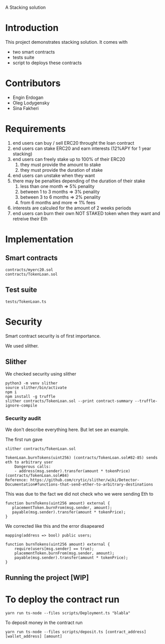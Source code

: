 A Stacking solution

# Introduction

This project demonstrates stacking solution. 
It comes with 
- two smart contracts
- tests suite
- script to deploys these contracts

# Contributors
- Engin Erdogan
- Oleg Lodygensky
- Sina Fakheri


# Requirements

1. end users can buy / sell ERC20 throught the loan contract
2. end users can stake ERC20 and earn interests (12%APY for 1 year stacking)
3. end users can freely stake up to 100% of their ERC20
    1. they must provide the amount to stake
    2. they must provide the duration of stake
4. end users can unstake when they want
5. there may be penalties depending of the duration of their stake
    1. less than one month  => 5% penality
    2. between 1 to 3 months => 3% penality
    3. between 3 to 6 months => 2% penality
    4. from 6 months and more => 1% fees
5. interests are calculed for the amount of 2 weeks periods
6. end users can burn their own NOT STAKED token when they want and retreive their Eth

# Implementation

## Smart contracts
```
contracts/myerc20.sol
contracts/TokenLoan.sol
```

## Test suite
```
tests/TokenLoan.ts
```

# Security

Smart contract security is of first importance.

We used slither.

## Slither 
We checked security using slither

```shell
python3 -m venv slither
source slither/bin/activate
npm i
npm install -g truffle
slither contracts/TokenLoan.sol --print contract-summary --truffle-ignore-compile
```
### Security audit

We don't describe everything here. But let see an example.

The first run gave
```
slither contracts/TokenLoan.sol

TokenLoan.burnTokens(uint256) (contracts/TokenLoan.sol#82-85) sends eth to arbitrary user
	Dangerous calls:
	- address(msg.sender).transfer(amount * tokenPrice) (contracts/TokenLoan.sol#84)
Reference: https://github.com/crytic/slither/wiki/Detector-Documentation#functions-that-send-ether-to-arbitrary-destinations
```

This was due to the fact we did not check who we were sending Eth to
 ```
 function burnTokens(uint256 amount) external {
    placementToken.burnFrom(msg.sender, amount);
    payable(msg.sender).transfer(amount * tokenPrice);
}
```

We corrected like this and the error disapeared
```
mapping(address => bool) public users;

function burnTokens(uint256 amount) external {
    require(users[msg.sender] == true);
    placementToken.burnFrom(msg.sender, amount);
    payable(msg.sender).transfer(amount * tokenPrice);
}

```



## Running the project [WIP]

# To deploy the contract run
```shell
yarn run ts-node --files scripts/Deployment.ts "blabla"
```

To deposit money in the contract run
```shell
yarn run ts-node --files scripts/deposit.ts [contract_address] [wallet_address] [amount]
```

